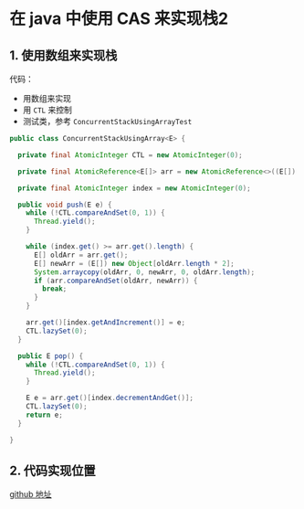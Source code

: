 # 在 java 中使用 CAS 来实现栈2


## 1. 使用数组来实现栈

代码：

* 用数组来实现
* 用 `CTL` 来控制
* 测试类，参考 `ConcurrentStackUsingArrayTest`

```java
public class ConcurrentStackUsingArray<E> {

  private final AtomicInteger CTL = new AtomicInteger(0);

  private final AtomicReference<E[]> arr = new AtomicReference<>((E[]) new Object[10]);

  private final AtomicInteger index = new AtomicInteger(0);

  public void push(E e) {
    while (!CTL.compareAndSet(0, 1)) {
      Thread.yield();
    }

    while (index.get() >= arr.get().length) {
      E[] oldArr = arr.get();
      E[] newArr = (E[]) new Object[oldArr.length * 2];
      System.arraycopy(oldArr, 0, newArr, 0, oldArr.length);
      if (arr.compareAndSet(oldArr, newArr)) {
        break;
      }
    }

    arr.get()[index.getAndIncrement()] = e;
    CTL.lazySet(0);
  }

  public E pop() {
    while (!CTL.compareAndSet(0, 1)) {
      Thread.yield();
    }

    E e = arr.get()[index.decrementAndGet()];
    CTL.lazySet(0);
    return e;
  }

}

```


## 2. 代码实现位置

[github 地址](https://github.com/ooooo-youwillsee/java-framework-guide/blob/main/demo-java-concurrent)

